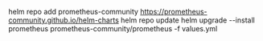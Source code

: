 helm repo add prometheus-community https://prometheus-community.github.io/helm-charts
helm repo update
helm upgrade --install prometheus prometheus-community/prometheus -f values.yml
